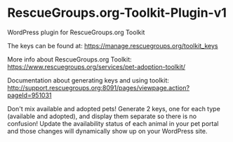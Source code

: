 RescueGroups.org-Toolkit-Plugin-v1
==================================

WordPress plugin for RescueGroups.org Toolkit

The keys can be found at:
https://manage.rescuegroups.org/toolkit_keys

More info about RescueGroups.org Toolkit:
https://www.rescuegroups.org/services/pet-adoption-toolkit/

Documentation about generating keys and using toolkit:
http://support.rescuegroups.org:8091/pages/viewpage.action?pageId=951031

Don't mix available and adopted pets!
Generate 2 keys, one for each type (available and adopted), and display them separate so there is no confusion!
Update the availability status of each animal in your pet portal and those changes will dynamically show up on your WordPress site.